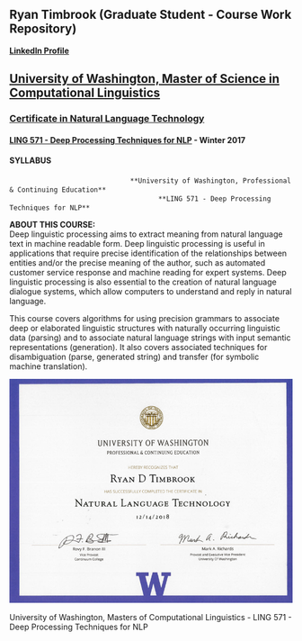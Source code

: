 ## Ryan Timbrook (Graduate Student - Course Work Repository)
**[LinkedIn Profile](https://www.linkedin.com/in/ryantimbrook/)**

## [University of Washington, Master of Science in Computational Linguistics](https://www.compling.uw.edu/?utm_source=pce.uw.edu&utm_medium=referral&utm_campaign=(not%20set))
### [Certificate in Natural Language Technology](https://www.pce.uw.edu/certificates/natural-language-technology)

#### [LING 571 - Deep Processing Techniques for NLP](https://www.pce.uw.edu/courses/deep-processing-techniques-for-natural-language-processing) - Winter 2017
#### SYLLABUS

                                  **University of Washington, Professional & Continuing Education**
                                         **LING 571 - Deep Processing Techniques for NLP**     

**ABOUT THIS COURSE:** <br>
Deep linguistic processing aims to extract meaning from natural language text in machine readable form. Deep linguistic processing is useful in applications that require precise identification of the relationships between entities and/or the precise meaning of the author, such as automated customer service response and machine reading for expert systems. Deep linguistic processing is also essential to the creation of natural language dialogue systems, which allow computers to understand and reply in natural language.

This course covers algorithms for using precision grammars to associate deep or elaborated linguistic structures with naturally occurring linguistic data (parsing) and to associate natural language strings with input semantic representations (generation). It also covers associated techniques for disambiguation (parse, generated string) and transfer (for symbolic machine translation).




![UW_NLT_Certificate](./images/UW_NLT_Certificate_RyanTimbrook.png)

University of Washington, Masters of Computational Linguistics - LING 571 - Deep Processing Techniques for NLP
